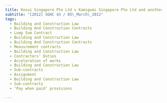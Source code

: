 ```yaml
---
title: Kosui Singapore Pte Ltd v Kamigumi Singapore Pte Ltd and another 
subtitle: "[2012] SGHC 43 / 05\_March\_2012"
tags:
  - Building and Construction Law
  - Building And Construction Contracts
  - Lump Sum Contract
  - Building and Construction Law
  - Building And Construction Contracts
  - Measurement contracts
  - Building and Construction Law
  - Contractors’ Duties
  - Acceleration of works
  - Building and Construction Law
  - Sub-contracts
  - Assignment
  - Building and Construction Law
  - Sub-contracts
  - ‘Pay when paid’ provisions

---
```


